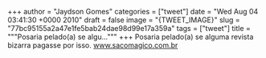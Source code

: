 
+++
author = "Jaydson Gomes"
categories = ["tweet"]
date = "Wed Aug 04 03:41:30 +0000 2010"
draft = false
image = "{TWEET_IMAGE}"
slug = "77bc95155a2a47e1fe5bab24dae98d99e17a359a"
tags = ["tweet"]
title = """Posaria pelado(a) se algu..."""
+++
Posaria pelado(a) se alguma revista bizarra pagasse por isso. www.sacomagico.com.br
